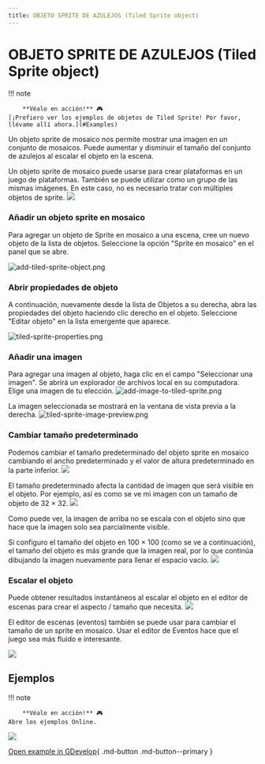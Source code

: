 ```yaml
---
title: OBJETO SPRITE DE AZULEJOS (Tiled Sprite object)
---
```

# OBJETO SPRITE DE AZULEJOS (Tiled Sprite object)

!!! note
    
        **Véalo en acción!** 🎮  
    [¡Prefiero ver los ejemplos de objetos de Tiled Sprite! Por favor, llévame allí ahora.](#Examples) 

Un objeto sprite de mosaico nos permite mostrar una imagen en un conjunto de mosaicos. Puede aumentar y disminuir el tamaño del conjunto de azulejos al escalar el objeto en la escena.

Un objeto sprite de mosaico puede usarse para crear plataformas en un juego de plataformas. También se puede utilizar como un grupo de las mismas imágenes. En este caso, no es necesario tratar con múltiples objetos de sprite. ![](/gdevelop5/objects/tiled-sprite-object.png)

### Añadir un objeto sprite en mosaico

Para agregar un objeto de Sprite en mosaico a una escena, cree un nuevo objeto de la lista de objetos. Seleccione la opción "Sprite en mosaico" en el panel que se abre.

![add-tiled-sprite-object.png](/gdevelop5/objects/add-tiled-sprite-object.png)

### Abrir propiedades de objeto

A continuación, nuevamente desde la lista de Objetos a su derecha, abra las propiedades del objeto haciendo clic derecho en el objeto. Seleccione "Editar objeto" en la lista emergente que aparece.

![tiled-sprite-properties.png](/gdevelop5/objects/tiled-sprite-properties.png)

### Añadir una imagen

Para agregar una imagen al objeto, haga clic en el campo "Seleccionar una imagen". Se abrirá un explorador de archivos local en su computadora. Elige una imagen de tu elección. ![add-image-to-tiled-sprite.png](/gdevelop5/objects/add-image-to-tiled-sprite.png)

La imagen seleccionada se mostrará en la ventana de vista previa a la derecha. ![tiled-sprite-image-preview.png](/gdevelop5/objects/tiled-sprite-image-preview.png)

### Cambiar tamaño predeterminado

Podemos cambiar el tamaño predeterminado del objeto sprite en mosaico cambiando el ancho predeterminado y el valor de altura predeterminado en la parte inferior. ![](/gdevelop5/objects/tiled-sprite-default-size.png)

El tamaño predeterminado afecta la cantidad de imagen que será visible en el objeto. Por ejemplo, así es como se ve mi imagen con un tamaño de objeto de 32 × 32. ![](/gdevelop5/objects/tiled-sprite-3232.png)

Como puede ver, la imagen de arriba no se escala con el objeto sino que hace que la imagen solo sea parcialmente visible.

Si configuro el tamaño del objeto en 100 × 100 (como se ve a continuación), el tamaño del objeto es más grande que la imagen real, por lo que continúa dibujando la imagen nuevamente para llenar el espacio vacío. ![](/gdevelop5/objects/tiled-sprite-100100.png)

### Escalar el objeto

Puede obtener resultados instantáneos al escalar el objeto en el editor de escenas para crear el aspecto / tamaño que necesita. ![](/gdevelop5/objects/scale-tiled-sprite.png)

El editor de escenas (eventos) también se puede usar para cambiar el tamaño de un sprite en mosaico. Usar el editor de Eventos hace que el juego sea más fluido e interesante.

![](/gdevelop5/objects/scaleasprite.png)

## Ejemplos

!!! note
    
        **Véalo en acción!** 🎮  
    Abre los ejemplos Online.

[![](/gdevelop5/behaviors/platformerbehavior.png)](https://editor.gdevelop-app.com/?project=example://platformer)

[Open example in GDevelop](https://editor.gdevelop.io/?project=example://platformer){ .md-button .md-button--primary }
